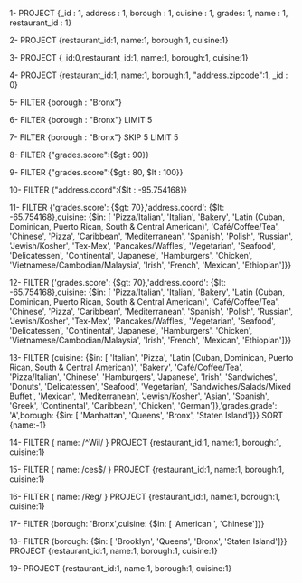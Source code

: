 1- PROJECT {_id : 1, address : 1, borough : 1, cuisine : 1, grades: 1, name : 1, restaurant_id : 1}

2- PROJECT {restaurant_id:1, name:1, borough:1, cuisine:1}

3- PROJECT {_id:0,restaurant_id:1, name:1, borough:1, cuisine:1}

4- PROJECT {restaurant_id:1, name:1, borough:1, "address.zipcode":1, _id : 0}

5- FILTER {borough : "Bronx"}

6- FILTER {borough : "Bronx"} LIMIT 5

7- FILTER {borough : "Bronx"} SKIP 5 LIMIT 5

8- FILTER {"grades.score":{$gt : 90}}

9- FILTER {"grades.score":{$gt : 80, $lt : 100}}

10- FILTER {"address.coord":{$lt : -95.754168}}

11- FILTER {'grades.score': {$gt: 70},'address.coord': {$lt: -65.754168},cuisine: {$in: [ 'Pizza/Italian', 'Italian', 'Bakery', 'Latin (Cuban, Dominican, Puerto Rican, South & Central American)', 'Café/Coffee/Tea', 'Chinese', 'Pizza', 'Caribbean', 'Mediterranean', 'Spanish', 'Polish', 'Russian', 'Jewish/Kosher', 'Tex-Mex', 'Pancakes/Waffles', 'Vegetarian', 'Seafood', 'Delicatessen', 'Continental', 'Japanese', 'Hamburgers', 'Chicken', 'Vietnamese/Cambodian/Malaysia', 'Irish', 'French', 'Mexican', 'Ethiopian']}}

12- FILTER {'grades.score': {$gt: 70},'address.coord': {$lt: -65.754168},cuisine: {$in: [ 'Pizza/Italian', 'Italian', 'Bakery', 'Latin (Cuban, Dominican, Puerto Rican, South & Central American)', 'Café/Coffee/Tea', 'Chinese', 'Pizza', 'Caribbean', 'Mediterranean', 'Spanish', 'Polish', 'Russian', 'Jewish/Kosher', 'Tex-Mex', 'Pancakes/Waffles', 'Vegetarian', 'Seafood', 'Delicatessen', 'Continental', 'Japanese', 'Hamburgers', 'Chicken', 'Vietnamese/Cambodian/Malaysia', 'Irish', 'French', 'Mexican', 'Ethiopian']}}

13- FILTER {cuisine: {$in: [ 'Italian', 'Pizza', 'Latin (Cuban, Dominican, Puerto Rican, South & Central American)', 'Bakery', 'Café/Coffee/Tea', 'Pizza/Italian', 'Chinese', 'Hamburgers', 'Japanese', 'Irish', 'Sandwiches', 'Donuts', 'Delicatessen', 'Seafood', 'Vegetarian', 'Sandwiches/Salads/Mixed Buffet', 'Mexican', 'Mediterranean', 'Jewish/Kosher', 'Asian', 'Spanish', 'Greek', 'Continental', 'Caribbean', 'Chicken', 'German']},'grades.grade': 'A',borough: {$in: [ 'Manhattan', 'Queens', 'Bronx', 'Staten Island']}} SORT {name:-1}

14- FILTER { name: /^Wil/ } PROJECT {restaurant_id:1, name:1, borough:1, cuisine:1}

15- FILTER { name: /ces$/ } PROJECT {restaurant_id:1, name:1, borough:1, cuisine:1}

16- FILTER { name: /Reg/ } PROJECT {restaurant_id:1, name:1, borough:1, cuisine:1}

17- FILTER {borough: 'Bronx',cuisine: {$in: [ 'American ', 'Chinese']}}

18- FILTER {borough: {$in: [ 'Brooklyn', 'Queens', 'Bronx', 'Staten Island']}} PROJECT {restaurant_id:1, name:1, borough:1, cuisine:1}

19- PROJECT {restaurant_id:1, name:1, borough:1, cuisine:1}

